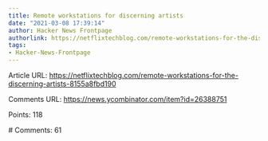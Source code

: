 ```yaml
---
title: Remote workstations for discerning artists
date: "2021-03-08 17:39:14"
author: Hacker News Frontpage
authorlink: https://netflixtechblog.com/remote-workstations-for-the-discerning-artists-8155a8fbd190
tags:
- Hacker-News-Frontpage
---
```


<p>Article URL: <a href="https://netflixtechblog.com/remote-workstations-for-the-discerning-artists-8155a8fbd190">https://netflixtechblog.com/remote-workstations-for-the-discerning-artists-8155a8fbd190</a></p>
<p>Comments URL: <a href="https://news.ycombinator.com/item?id=26388751">https://news.ycombinator.com/item?id=26388751</a></p>
<p>Points: 118</p>
<p># Comments: 61</p>
